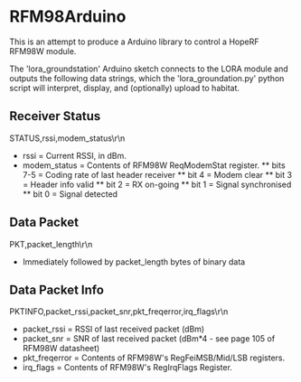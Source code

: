 RFM98Arduino
============

This is an attempt to produce a Arduino library to control a HopeRF RFM98W module.



The 'lora_groundstation' Arduino sketch connects to the LORA module and outputs the following data strings, which the 'lora_groundation.py' python script will interpret, display, and (optionally) upload to habitat.

Receiver Status
---------------
STATUS,rssi,modem_status\r\n

* rssi = Current RSSI, in dBm.
* modem_status = Contents of RFM98W ReqModemStat register.
** bits 7-5 = Coding rate of last header receiver
** bit 4 = Modem clear
** bit 3 = Header info valid
** bit 2 = RX on-going
** bit 1 = Signal synchronised
** bit 0 = Signal detected


Data Packet
-----------
PKT,packet_length\r\n

* Immediately followed by packet_length bytes of binary data


Data Packet Info
----------------
PKTINFO,packet_rssi,packet_snr,pkt_freqerror,irq_flags\r\n

* packet_rssi = RSSI of last received packet (dBm)
* packet_snr = SNR of last received packet (dBm*4 - see page 105 of RFM98W datasheet)
* pkt_freqerror = Contents of RFM98W's RegFeiMSB/Mid/LSB registers.
* irq_flags = Contents of RFM98W's RegIrqFlags Register.


